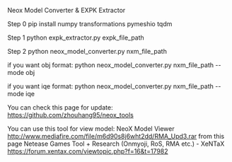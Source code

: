 Neox Model Converter & EXPK Extractor

Step 0
pip install numpy transformations pymeshio tqdm

Step 1
python expk_extractor.py expk_file_path

Step 2
python neox_model_converter.py nxm_file_path

if you want obj format:
python neox_model_converter.py nxm_file_path --mode obj

if you want iqe format:
python neox_model_converter.py nxm_file_path --mode iqe


You can check this page for update:
https://github.com/zhouhang95/neox_tools

You can use this tool for view model:
NeoX Model Viewer
http://www.mediafire.com/file/m6d90s8j6wht2dd/RMA_Upd3.rar
from this page
Netease Games Tool + Research (Onmyoji, RoS, RMA etc.) - XeNTaX
https://forum.xentax.com/viewtopic.php?f=16&t=17982